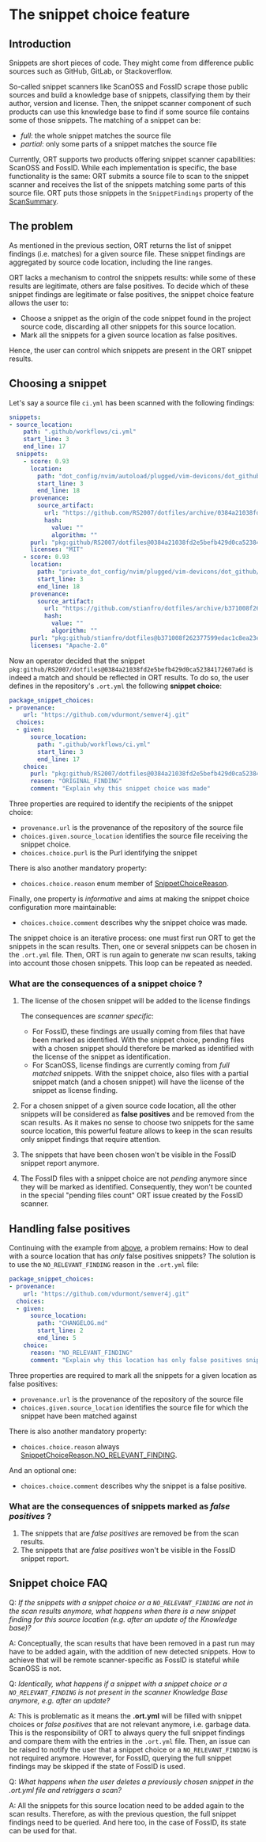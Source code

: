 # The snippet choice feature

## Introduction

Snippets are short pieces of code.
They might come from difference public sources such as GitHub, GitLab, or Stackoverflow.

So-called snippet scanners like ScanOSS and FossID scrape those public sources and build a knowledge base of snippets, classifying them by their author, version and license.
Then, the snippet scanner component of such products can use this knowledge base to find if some source file contains some of those snippets.
The matching of a snippet can be:

* *full*: the whole snippet matches the source file
* *partial*: only some parts of a snippet matches the source file

Currently, ORT supports two products offering snippet scanner capabilities:
ScanOSS and FossID.
While each implementation is specific, the base functionality is the same:
ORT submits a source file to scan to the snippet scanner and receives the list of the snippets matching some parts of this source file.
ORT puts those snippets in the `SnippetFindings` property of the [ScanSummary](https://github.com/oss-review-toolkit/ort/blob/main/model/src/main/kotlin/ScanSummary.kt).

## The problem

As mentioned in the previous section, ORT returns the list of snippet findings (i.e. matches) for a given source file.
These snippet findings are aggregated by source code location, including the line ranges.

ORT lacks a mechanism to control the snippets results: while some of these results are legitimate, others are false positives.
To decide which of these snippet findings are legitimate or false positives, the snippet choice feature allows the user to:

* Choose a snippet as the origin of the code snippet found in the project source code, discarding all other snippets for this source location.
* Mark all the snippets for a given source location as false positives.

Hence, the user can control which snippets are present in the ORT snippet results.

## Choosing a snippet

Let's say a source file `ci.yml` has been scanned with the following findings:

```yaml
snippets:
- source_location:
    path: ".github/workflows/ci.yml"
    start_line: 3
    end_line: 17
  snippets:
    - score: 0.93
      location:
        path: "dot_config/nvim/autoload/plugged/vim-devicons/dot_github/workflows/vint.yml"
        start_line: 3
        end_line: 18
      provenance:
        source_artifact:
          url: "https://github.com/RS2007/dotfiles/archive/0384a21038fd2e5befb429d0ca52384172607a6d.tar.gz"
          hash:
            value: ""
            algorithm: ""
      purl: "pkg:github/RS2007/dotfiles@0384a21038fd2e5befb429d0ca52384172607a6d"
      licenses: "MIT"
    - score: 0.93
      location:
        path: "private_dot_config/nvim/plugged/vim-devicons/dot_github/workflows/vint.yml"
        start_line: 3
        end_line: 18
      provenance:
        source_artifact:
          url: "https://github.com/stianfro/dotfiles/archive/b371008f262377599edac1c8ea23ef53da82f832.tar.gz"
          hash:
            value: ""
            algorithm: ""
      purl: "pkg:github/stianfro/dotfiles@b371008f262377599edac1c8ea23ef53da82f832"
      licenses: "Apache-2.0"
```

Now an operator decided that the snippet `pkg:github/RS2007/dotfiles@0384a21038fd2e5befb429d0ca52384172607a6d` is indeed a match and should be reflected in ORT results.
To do so, the user defines in the repository's `.ort.yml` the following **snippet choice**:

```yaml
package_snippet_choices:
- provenance:
    url: "https://github.com/vdurmont/semver4j.git"
  choices:
  - given:
      source_location:
        path: ".github/workflows/ci.yml"
        start_line: 3
        end_line: 17
    choice:
      purl: "pkg:github/RS2007/dotfiles@0384a21038fd2e5befb429d0ca52384172607a6d"
      reason: "ORIGINAL_FINDING"
      comment: "Explain why this snippet choice was made"
```

Three properties are required to identify the recipients of the snippet choice:

* `provenance.url` is the provenance of the repository of the source file
* `choices.given.source_location` identifies the source file receiving the snippet choice.
* `choices.choice.purl` is the Purl identifying the snippet

There is also another mandatory property:

* `choices.choice.reason` enum member of [SnippetChoiceReason](https://github.com/oss-review-toolkit/ort/blob/main/model/src/main/kotlin/config/snippet/SnippetChoiceReason.kt).

Finally, one property is *informative* and aims at making the snippet choice configuration more maintainable:

* `choices.choice.comment` describes why the snippet choice was made.

The snippet choice is an iterative process:
one must first run ORT to get the snippets in the scan results.
Then, one or several snippets can be chosen in the `.ort.yml` file.
Then, ORT is run again to generate nw scan results, taking into account those chosen snippets.
This loop can be repeated as needed.

### What are the consequences of a snippet choice ?

1. The license of the chosen snippet will be added to the license findings

   The consequences are *scanner specific*:

   * For FossID, these findings are usually coming from files that have been marked as identified.
     With the snippet choice, pending files with a chosen snippet should therefore be marked as identified with the license of the snippet as identification.
   * For ScanOSS, license findings are currently coming from *full matched* snippets.
     With the snippet choice, also files with a partial snippet match (and a chosen snippet) will have the license of the snippet as license finding.

2. For a chosen snippet of a given source code location, all the other snippets will be considered as **false positives** and be removed from the scan results.
   As it makes no sense to choose two snippets for the same source location, this powerful feature allows to keep in the scan results only snippet findings that require attention.
3. The snippets that have been chosen won't be visible in the FossID snippet report anymore.
4. The FossID files with a snippet choice are not *pending* anymore since they will be marked as identified.
   Consequently, they won't be counted in the special "pending files count" ORT issue created by the FossID scanner.

## Handling false positives

Continuing with the example from [above](snippet-choice.md#choosing-a-snippet), a problem remains:
How to deal with a source location that has *only* false positives snippets?
The solution is to use the `NO_RELEVANT_FINDING` reason in the `.ort.yml` file:

```yaml
package_snippet_choices:
- provenance:
    url: "https://github.com/vdurmont/semver4j.git"
  choices:
  - given:
      source_location:
        path: "CHANGELOG.md"
        start_line: 2
        end_line: 5
    choice:
      reason: "NO_RELEVANT_FINDING"
      comment: "Explain why this location has only false positives snippets"
```

Three properties are required to mark all the snippets for a given location as false positives:

* `provenance.url` is the provenance of the repository of the source file
* `choices.given.source_location` identifies the source file for which the snippet have been matched against

There is also another mandatory property:

* `choices.choice.reason` always [SnippetChoiceReason.NO_RELEVANT_FINDING](https://github.com/oss-review-toolkit/ort/blob/main/model/src/main/kotlin/config/snippet/SnippetChoiceReason.kt#L26).

And an optional one:

* `choices.choice.comment` describes why the snippet is a false positive.

### What are the consequences of snippets marked as *false positives* ?

1. The snippets that are *false positives* are removed be from the scan results.
2. The snippets that are *false positives* won't be visible in the FossID snippet report.

## Snippet choice FAQ

Q:
*If the snippets with a snippet choice or a `NO_RELEVANT_FINDING` are not in the scan results anymore, what happens when there is a new snippet finding for this source location (e.g. after an update of the Knowledge base)?*

A:
Conceptually, the scan results that have been removed in a past run may have to be added again, with the addition of new detected snippets.
How to achieve that will be remote scanner-specific as FossID is stateful while ScanOSS is not.

Q:
*Identically, what happens if a snippet with a snippet choice or a `NO_RELEVANT_FINDING` is not present in the scanner Knowledge Base anymore, e.g. after an update?*

A:
This is problematic as it means the **.ort.yml** will be filled with snippet choices or *false positives* that are not relevant anymore, i.e. garbage data.
This is the responsibility of ORT to always query the full snippet findings and compare them with the entries in the `.ort.yml` file.
Then, an issue can be raised to notify the user that a snippet choice or a `NO_RELEVANT_FINDING` is not required anymore.
However, for FossID, querying the full snippet findings may be skipped if the state of FossID is used.

Q:
*What happens when the user deletes a previously chosen snippet in the .ort.yml file and retriggers a scan?*

A:
All the snippets for this source location need to be added again to the scan results.
Therefore, as with the previous question, the full snippet findings need to be queried.
And here too, in the case of FossID, its state can be used for that.

